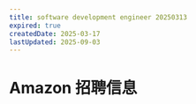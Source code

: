 ```yaml
---
title: software development engineer 20250313
expired: true
createdDate: 2025-03-17
lastUpdated: 2025-09-03
---
```


# Amazon 招聘信息

<JobPostingTable job-posting-json-path="amazon/data/software-development-engineer-20250313.json" />